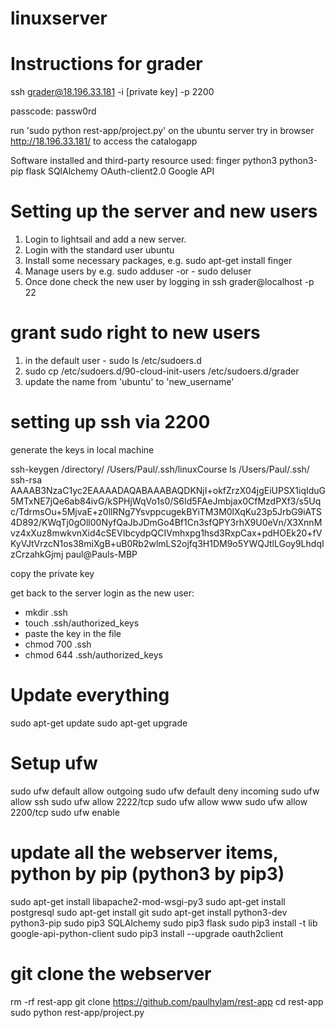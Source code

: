 # linuxserver

# Instructions for grader

ssh grader@18.196.33.181 -i [private key] -p 2200

passcode: passw0rd

run 'sudo python rest-app/project.py' on the ubuntu server
try in browser http://18.196.33.181/ to access the catalogapp

Software installed and third-party resource used:
finger
python3
python3-pip
flask
SQlAlchemy
OAuth-client2.0
Google API

# Setting up the server and new users

1. Login to lightsail and add a new server.
2. Login with the standard user ubuntu
3. Install some necessary packages, e.g. sudo apt-get install finger
4. Manage users by e.g. sudo adduser -or - sudo deluser
5. Once done check the new user by logging in ssh grader@localhost -p 22

# grant sudo right to new users

1. in the default user - sudo ls /etc/sudoers.d
2. sudo cp /etc/sudoers.d/90-cloud-init-users /etc/sudoers.d/grader
3. update the name from 'ubuntu' to 'new_username'

# setting up ssh via 2200

generate the keys in local machine

ssh-keygen /directory/
/Users/Paul/.ssh/linuxCourse
ls /Users/Paul/.ssh/
ssh-rsa AAAAB3NzaC1yc2EAAAADAQABAAABAQDKNjI+okfZrzX04jgEiUPSX1iqIduG5MTxNE7jQe6ab84ivG/kSPHjWqVo1s0/S6Id5FAeJmbjax0CfMzdPXf3/s5Uqc/TdrmsOu+5MjvaE+z0llRNg7YsvppcugekBYiTM3M0lXqKu23p5JrbG9iATS4D892/KWqTj0gOll00NyfQaJbJDmGo4Bf1Cn3sfQPY3rhX9U0eVn/X3XnnMvz4xXuz8mwkvnXid4cSEVIbcydpQCIVmhxpg1hsd3RxpCax+pdHOEk20+fVKyVJtVrzcN1os38miXgB+uB0Rb2wlmLS2ojfq3H1DM9o5YWQJtlLGoy9LhdqIzCrzahkGjmj paul@Pauls-MBP

copy the private key

get back to the server login as the new user:

- mkdir .ssh
- touch .ssh/authorized_keys
- paste the key in the file
- chmod 700 .ssh
- chmod 644 .ssh/authorized_keys

# Update everything

sudo apt-get update
sudo apt-get upgrade

# Setup ufw

sudo ufw default allow outgoing
sudo ufw default deny incoming
sudo ufw allow ssh
sudo ufw allow 2222/tcp
sudo ufw allow www
sudo ufw allow 2200/tcp
sudo ufw enable

# update all the webserver items, python by pip (python3 by pip3)

sudo apt-get install libapache2-mod-wsgi-py3
sudo apt-get install postgresql
sudo apt-get install git
sudo apt-get install python3-dev python3-pip
sudo pip3 SQLAlchemy
sudo pip3 flask
sudo pip3 install -t lib google-api-python-client
sudo pip3 install --upgrade oauth2client

# git clone the webserver

rm -rf rest-app
git clone https://github.com/paulhylam/rest-app
cd rest-app
sudo python rest-app/project.py




